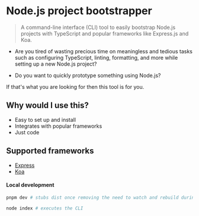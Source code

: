 # Node.js project bootstrapper

> A command-line interface (CLI) tool to easily bootstrap Node.js projects with TypeScript and popular frameworks like Express.js and Koa.

- Are you tired of wasting precious time on meaningless and tedious tasks such as configuring TypeScript, linting, formatting, and more while setting up a new Node.js project?

- Do you want to quickly prototype something using Node.js?

If that's what you are looking for then this tool is for you.

## Why would I use this?

- Easy to set up and install
- Integrates with popular frameworks
- Just code

## Supported frameworks

- [Express](https://github.com/expressjs/express)
- [Koa](https://github.com/koajs/koa)

#### Local development

```bash
pnpm dev # stubs dist once removing the need to watch and rebuild during development

node index # executes the CLI
```

